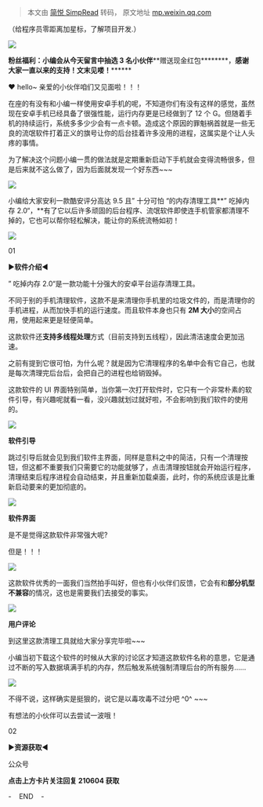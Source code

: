 > 本文由 [简悦 SimpRead](http://ksria.com/simpread/) 转码， 原文地址 [mp.weixin.qq.com](https://mp.weixin.qq.com/s?__biz=MzI0NjYzNzY5Mw==&mid=2247530496&idx=1&sn=8d5cee594c598ad620eeebde923d7f97&chksm=e9be0d12dec98404649e3a6df6c0443c56fbee6d8a93db462decc4a1c576a2f71cec724433a3&mpshare=1&scene=1&srcid=0604aM0qlHe4NdYnsUJAGpbN&sharer_sharetime=1622791859231&sharer_shareid=7fece245937ac96f04f0fb8e1311fff1#rd)

（给程序员零距离加星标，了解项目开发.）

![](https://mmbiz.qpic.cn/mmbiz_jpg/axzK2DHvcDhzwRZWxZu9R7IcfbuGFwJgtsVsTSdnw6JWeDFeJGoicaOTNjqM5YOC4xANbNpVRr1L4RHfBh11ibNg/640?wx_fmt=jpeg)

******粉丝福利：小编会从今天留言中抽选 3 名****小伙伴****赠送现金红包********，********感谢大家一直以来的支持！文末见喽！**************

❤ hello~ 亲爱的小伙伴咱们又见面啦！！！

在座的有没有和小编一样使用安卓手机的呢，不知道你们有没有这样的感觉，虽然现在安卓手机已经具备了很强性能，运行内存更是已经做到了 12 个 G。但随着手机的持续运行，系统多多少少会有一点卡顿。造成这个原因的罪魁祸首就是一些无良的流氓软件打着正义的旗号让你的后台挂着许多没用的进程，这属实是个让人头疼的事情。

为了解决这个问题小编一贯的做法就是定期重新启动下手机就会变得流畅很多，但是后来就不这么做了，因为后面就发现一个好东西~~~

![](https://mmbiz.qpic.cn/mmbiz_png/axzK2DHvcDiaKP5QYicHl7OKEjabIXwNSWaiacSp1wFN7vUyhNqEVBhzCDGT5x9C6B2wlFkEVy1c4VxHWZhbS4fKw/640?wx_fmt=png)

小编给大家安利一款酷安评分高达 9.5 且” 十分可怕 “的内存清理工具**” 吃掉内存 2.0“，**有了它以后许多顽固的后台程序、流氓软件即使连手机管家都清理不掉的，它也可以帮你轻松解决，能让你的系统流畅如初！

![](https://mmbiz.qpic.cn/mmbiz_png/axzK2DHvcDhzwRZWxZu9R7IcfbuGFwJgSibkibyfT1xU3zXnoF1VV6sG329DYsicYAWklzjQjnYIq4kHF2YENjOGg/640?wx_fmt=png)

01

▶**软件介绍**◀

” 吃掉内存 2.0“是一款功能十分强大的安卓平台运存清理工具。

不同于别的手机清理软件，这款不是来清理你手机里的垃圾文件的，而是清理你的手机进程，从而加快手机的运行速度。而且软件本身也只有 **2M 大小**的空间占用，使用起来更是轻便简单。

这款软件还**支持多线程处理**方式（目前支持到五线程），因此清洁速度会更加迅速。

之前有提到它很可怕，为什么呢？就是因为它清理程序的名单中会有它自己，也就是每次清理完后台后，会把自己的进程也给销毁掉。

这款软件的 UI 界面特别简单，当你第一次打开软件时，它只有一个非常朴素的软件引导，有兴趣呢就看一看，没兴趣就划过就好啦，不会影响到我们软件的使用的。  

![](https://mmbiz.qpic.cn/mmbiz_png/axzK2DHvcDhzwRZWxZu9R7IcfbuGFwJgY76nrHo1gaYpxBLyMyHG15kVJGF5v3lfCxgmPgaF0yWEq6w6MEkhUg/640?wx_fmt=png)

**软件引导**

跳过引导后就会见到我们软件主界面，同样是意料之中的简洁，只有一个清理按钮，但这都不重要我们只需要它的功能就够了，点击清理按钮就会开始运行程序，清理结束后程序进程会自动结束，并且重新加载桌面，此时，你的系统应该是比重新启动要来的更加彻底的。

![](https://mmbiz.qpic.cn/mmbiz_png/axzK2DHvcDhzwRZWxZu9R7IcfbuGFwJg7OKrBVPSkicTlE5DeIyKpmvszS8L7qribLRZIkN1zck1IEibf7uKI6Hibw/640?wx_fmt=png)

**软件界面**

是不是觉得这款软件非常强大呢?

但是！！！  

![](https://mmbiz.qpic.cn/mmbiz_jpg/VWpBuXEW1K0rufRCzmjNWOglprsK7f5e3ECia5xrx6L5X9sMeZialg1J7UPicZICSM4AWsTYc7uLfzVJ7f1m61prA/640?wx_fmt=jpeg)

这款软件优秀的一面我们当然拍手叫好，但也有小伙伴们反馈，它会有和**部分机型不兼容**的情况，这也是需要我们去接受的事实。  

![](https://mmbiz.qpic.cn/mmbiz_png/axzK2DHvcDia1iaoicHHLXNHmJfXicRPuibH9bnr4uCNA7YWMiaHAMN9IWWn9jMlicEWXj9ugWKYTiaAoHbcfvpqbrBGAg/640?wx_fmt=png)

**用户评论**

到这里这款清理工具就给大家分享完毕啦~~~

小编当初下载这个软件的时候从大家的讨论区才知道这款软件名称的意思，它是通过不断的写入数据填满手机的内存，然后触发系统强制清理后台的所有服务……

![](https://mmbiz.qpic.cn/mmbiz_jpg/axzK2DHvcDgT54hTNEB5Koj4PvdxMH7pxzz5oibUvOJGf1HMFt4Gg6qADbL3xPEj91VJfV3VyhbN7fh3exCZGRg/640?wx_fmt=jpeg)

不得不说，这样确实是挺狠的，说它是以毒攻毒不过分吧 ^0^ ~~~

有想法的小伙伴可以去尝试一波哦！

02

▶**资源获取**◀

公众号

******点击上方卡片关注回复**** ****210604**** ****获取******

-    END    -